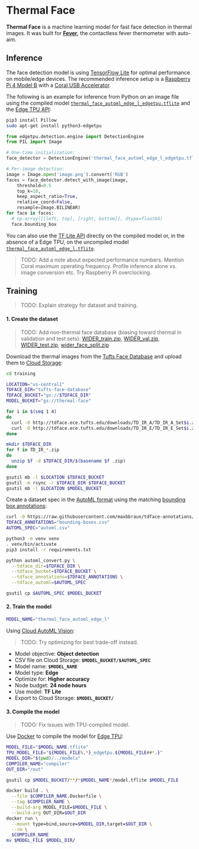 # Thermal Face

**Thermal Face** is a machine learning model for fast face detection in thermal images. It was built for [**Fever**](https://github.com/maxbbraun/fever), the contactless fever thermometer with auto-aim.

## Inference

The face detection model is using [TensorFlow Lite](https://www.tensorflow.org/lite) for optimal performance on mobile/edge devices. The recommended inference setup is a [Raspberry Pi 4 Model B](https://www.raspberrypi.org/products/raspberry-pi-4-model-b/) with a [Coral USB Accelerator](https://coral.ai/docs/accelerator/get-started/).

The following is an example for inference from Python on an image file using the compiled model [`thermal_face_automl_edge_l_edgetpu.tflite`](models/thermal_face_automl_edge_l_edgetpu.tflite) and the [Edge TPU API](https://coral.ai/docs/edgetpu/api-intro/):

```bash
pip3 install Pillow
sudo apt-get install python3-edgetpu
```

```python
from edgetpu.detection.engine import DetectionEngine
from PIL import Image

# One-time initialization:
face_detector = DetectionEngine('thermal_face_automl_edge_l_edgetpu.tflite')

# Per-image detection:
image = Image.open('image.png').convert('RGB')
faces = face_detector.detect_with_image(image,
    threshold=0.5
    top_k=10,
    keep_aspect_ratio=True,
    relative_coord=False,
    resample=Image.BILINEAR)
for face in faces:
  # np.array([[left, top], [right, bottom]], dtype=float64)
  face.bounding_box
```

You can also use the [TF Lite API](https://www.tensorflow.org/lite/guide/python) directly on the compiled model or, in the absence of a Edge TPU, on the uncompiled model [`thermal_face_automl_edge_l.tflite`](models/thermal_face_automl_edge_l.tflite).

> TODO: Add a note about expected performance numbers. Mention Coral maximum operating frequency. Profile inference alone vs. image conversion etc. Try Raspberry Pi overclocking.

## Training

> TODO: Explain strategy for dataset and training.

#### 1. Create the dataset

> TODO: Add non-thermal face database (biasing toward thermal in validation and test sets): [WIDER_train.zip](https://drive.google.com/uc?export=download&id=0B6eKvaijfFUDQUUwd21EckhUbWs), [WIDER_val.zip](https://drive.google.com/uc?export=download&id=0B6eKvaijfFUDd3dIRmpvSk8tLUk), [WIDER_test.zip](https://drive.google.com/uc?export=download&id=0B6eKvaijfFUDbW4tdGpaYjgzZkU), [wider_face_split.zip](http://mmlab.ie.cuhk.edu.hk/projects/WIDERFace/support/bbx_annotation/wider_face_split.zip)

Download the thermal images from the [Tufts Face Database](http://tdface.ece.tufts.edu) and upload them to [Cloud Storage](https://cloud.google.com/storage/docs):

```bash
cd training

LOCATION="us-central1"
TDFACE_DIR="tufts-face-database"
TDFACE_BUCKET="gs://$TDFACE_DIR"
MODEL_BUCKET="gs://thermal-face"

for i in $(seq 1 4)
do
  curl -O http://tdface.ece.tufts.edu/downloads/TD_IR_A/TD_IR_A_Set$i.zip
  curl -O http://tdface.ece.tufts.edu/downloads/TD_IR_E/TD_IR_E_Set$i.zip
done

mkdir $TDFACE_DIR
for f in TD_IR_*.zip
do
  unzip $f -d $TDFACE_DIR/$(basename $f .zip)
done

gsutil mb -l $LOCATION $TDFACE_BUCKET
gsutil -m rsync -r $TDFACE_DIR $TDFACE_BUCKET
gsutil mb -l $LOCATION $MODEL_BUCKET
```

Create a dataset spec in the [AutoML format](https://cloud.google.com/vision/automl/object-detection/docs/csv-format) using the matching [bounding box annotations](https://github.com/maxbbraun/tdface-annotations):

```bash
curl -O https://raw.githubusercontent.com/maxbbraun/tdface-annotations/master/bounding-boxes.csv
TDFACE_ANNOTATIONS="bounding-boxes.csv"
AUTOML_SPEC="automl.csv"

python3 -m venv venv
. venv/bin/activate
pip3 install -r requirements.txt

python automl_convert.py \
  --tdface_dir=$TDFACE_DIR \
  --tdface_bucket=$TDFACE_BUCKET \
  --tdface_annotations=$TDFACE_ANNOTATIONS \
  --tdface_automl=$AUTOML_SPEC

gsutil cp $AUTOML_SPEC $MODEL_BUCKET
```

#### 2. Train the model

```bash
MODEL_NAME="thermal_face_automl_edge_l"
```

Using [Cloud AutoML Vision](https://cloud.google.com/vision/automl/object-detection/docs/edge-quickstart):

> TODO: Try optimizing for best trade-off instead.

 - Model objective: **Object detection**
 - CSV file on Cloud Storage: **`$MODEL_BUCKET/$AUTOML_SPEC`**
 - Model name: **`$MODEL_NAME`**
 - Model type: **Edge**
 - Optimize for: **Higher accuracy**
 - Node budget: **24 node hours**
 - Use model: **TF Lite**
 - Export to Cloud Storage: **`$MODEL_BUCKET/`**

#### 3. Compile the model

> TODO: Fix issues with TPU-compiled model.

Use [Docker](https://docs.docker.com) to compile the model for [Edge TPU](https://coral.ai/products/):

```bash
MODEL_FILE="$MODEL_NAME.tflite"
TPU_MODEL_FILE="${MODEL_FILE%.*}_edgetpu.${MODEL_FILE##*.}"
MODEL_DIR="$(pwd)/../models"
COMPILER_NAME="compiler"
OUT_DIR="/out"

gsutil cp $MODEL_BUCKET/**/*$MODEL_NAME*/model.tflite $MODEL_FILE

docker build . \
  --file $COMPILER_NAME.Dockerfile \
  --tag $COMPILER_NAME \
  --build-arg MODEL_FILE=$MODEL_FILE \
  --build-arg OUT_DIR=$OUT_DIR
docker run \
  --mount type=bind,source=$MODEL_DIR,target=$OUT_DIR \
  --rm \
  $COMPILER_NAME
mv $MODEL_FILE $MODEL_DIR/
```
